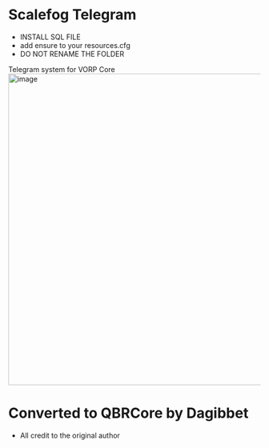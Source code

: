 # Scalefog Telegram
- INSTALL SQL FILE
- add ensure to your resources.cfg
- DO NOT RENAME THE FOLDER

Telegram system for VORP Core
<img width="623" alt="image" src="https://user-images.githubusercontent.com/87246847/165403363-ba45bad8-eb95-41cd-9a15-e344b1e20c7b.png">


# Converted to QBRCore by Dagibbet
- All credit to the original author

